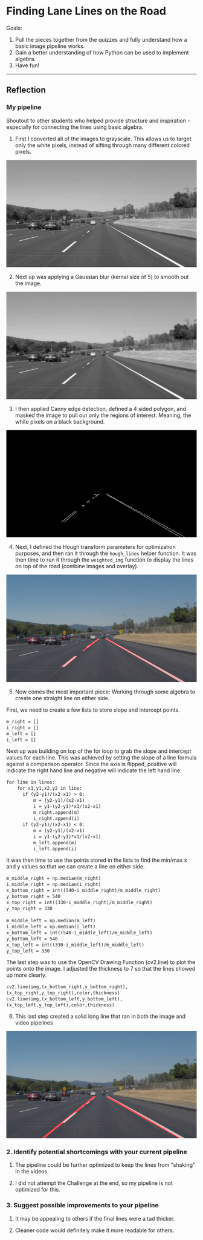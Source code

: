 # **Finding Lane Lines on the Road** 

Goals:
1. Pull the pieces together from the quizzes and fully understand how a basic image pipeline works.
2. Gain a better understanding of how Python can be used to implement algebra.
3. Have fun!

---

## Reflection

### My pipeline

Shoutout to other students who helped provide structure and inspiration - especially for connecting the lines using basic algebra.

1. First I converted all of the images to grayscale. This allows us to target only the white pixels, instead of sifting through many different colored pixels.

![alt text](https://github.com/tlapinsk/CarND-LaneLines-P1/blob/master/output_images/gray_solidWhiteCurve.jpg?raw=true "Grayscale Output")

2. Next up was applying a Gaussian blur (kernal size of 5) to smooth out the image.

![alt text](https://github.com/tlapinsk/CarND-LaneLines-P1/blob/master/output_images/gaussian_solidWhiteCurve.jpg?raw=true "Gaussian Blur Output")

3. I then applied Canny edge detection, defined a 4 sided polygon, and masked the image to pull out only the regions of interest. Meaning, the white pixels on a black background.

![alt text](https://github.com/tlapinsk/CarND-LaneLines-P1/blob/master/output_images/masked_solidWhiteCurve.jpg?raw=true "Masked Output")

4. Next, I defined the Hough transform parameters for optimization purposes, and then ran it through the `hough_lines` helper function. It was then time to run it through the `weighted_img` function to display the lines on top of the road (combine images and overlay).

![alt text](https://github.com/tlapinsk/CarND-LaneLines-P1/blob/master/output_images/overlay_solidWhiteCurve.jpg?raw=true "Overlay Output")

5. Now comes the most important piece: Working through some algebra to create one straight line on either side. 

First, we need to create a few lists to store slope and intercept points. 

	m_right = []
	i_right = []
	m_left = []
	i_left = []

Next up was building on top of the for loop to grab the slope and intercept values for each line. This was achieved by setting the slope of a line formula against a comparison operator. Since the axis is flipped, positive will indicate the right hand line and negative will indicate the left hand line. 

	for line in lines:
	 	for x1,y1,x2,y2 in line:
		  if (y2-y1)/(x2-x1) > 0:
		      m = (y2-y1)/(x2-x1)
		      i = y1-(y2-y1)*x1/(x2-x1)
		      m_right.append(m)
		      i_right.append(i)
		  if (y2-y1)/(x2-x1) < 0:
		      m = (y2-y1)/(x2-x1)
		      i = y1-(y2-y1)*x1/(x2-x1)
		      m_left.append(m)
		      i_left.append(i)
    
It was then time to use the points stored in the lists to find the min/max x and y values so that we can create a line on either side.

	m_middle_right = np.median(m_right)
	i_middle_right = np.median(i_right)
	x_bottom_right = int((540-i_middle_right)/m_middle_right)
	y_bottom_right = 540
	x_top_right = int((330-i_middle_right)/m_middle_right)
	y_top_right = 330

	m_middle_left = np.median(m_left)
	i_middle_left = np.median(i_left)
	x_bottom_left = int((540-i_middle_left)/m_middle_left)
	y_bottom_left = 540
	x_top_left = int((330-i_middle_left)/m_middle_left)
	y_top_left = 330

The last step was to use the OpenCV Drawing Function (cv2.line) to plot the points onto the image. I adjusted the thickness to 7 so that the lines showed up more clearly.

	cv2.line(img,(x_bottom_right,y_bottom_right),(x_top_right,y_top_right),color,thickness)
	cv2.line(img,(x_bottom_left,y_bottom_left),(x_top_left,y_top_left),color,thickness)

6. This last step created a solid long line that ran in both the image and video pipelines

![alt text](https://github.com/tlapinsk/CarND-LaneLines-P1/blob/master/output_images/lines_solidWhiteCurve.jpg?raw=true "Final Output")

### 2. Identify potential shortcomings with your current pipeline

1. The pipeline could be further optimized to keep the lines from "shaking" in the videos.

2. I did not attempt the Challenge at the end, so my pipeline is not optimized for this.

### 3. Suggest possible improvements to your pipeline

1. It may be appealing to others if the final lines were a tad thicker.

2. Cleaner code would definitely make it more readable for others.
